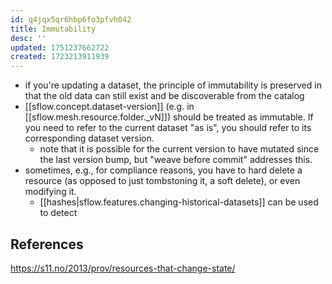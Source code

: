 ```yaml
---
id: q4jqx5qr6hbp6fo3pfvh042
title: Immutability
desc: ''
updated: 1751237662722
created: 1723213911939
---
```


- if you're updating a dataset, the principle of immutability is preserved in that the old data can still exist and be discoverable from the catalog 
- [[sflow.concept.dataset-version]] (e.g. in [[sflow.mesh.resource.folder._vN]]) should be treated as immutable. If you need to refer to the current dataset "as is", you should refer to its corresponding dataset version.
  - note that it is possible for the current version to have mutated since the last version bump, but "weave before commit" addresses this.
- sometimes, e.g., for compliance reasons, you have to hard delete a resource (as opposed to just tombstoning it, a soft delete), or even modifying it. 
  - [[hashes|sflow.features.changing-historical-datasets]] can be used to detect 

## References

https://s11.no/2013/prov/resources-that-change-state/